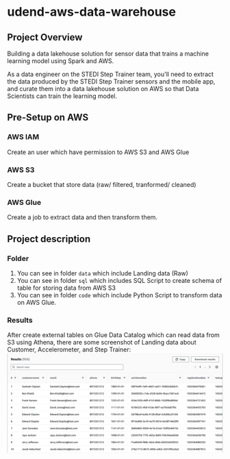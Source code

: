# udend-aws-data-warehouse
## Project Overview
Building a data lakehouse solution for sensor data that trains a machine learning model using Spark and AWS.

As a data engineer on the STEDI Step Trainer team, you'll need to extract the data produced by the STEDI Step Trainer sensors and the mobile app, and curate them into a data lakehouse solution on AWS so that Data Scientists can train the learning model.

## Pre-Setup on AWS
### AWS IAM
Create an user which have permission to AWS S3 and AWS Glue
### AWS S3
Create a bucket that store data (raw/ filtered, tranformed/ cleaned)
### AWS Glue
Create a job to extract data and then transform them.

## Project description
### Folder
1. You can see in folder `data` which include Landing data (Raw)
2. You can see in folder `sql` which includes SQL Script to create schema of table for storing data from AWS S3
3. You can see in folder `code` which include Python Script to transform data on AWS Glue.

### Results

After create external tables on Glue Data Catalog which can read data from S3 using Athena, there are some screenshot of Landing data about Customer, Accelerometer, and Step Trainer:
![customer_landing](./image/customer_landing.png)
